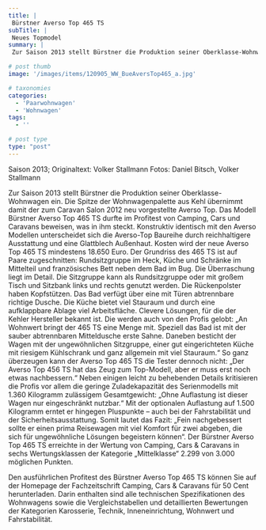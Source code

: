 ```yaml
---
title: |
 Bürstner Averso Top 465 TS
subTitle: |
 Neues Topmodel
summary: |
 Zur Saison 2013 stellt Bürstner die Produktion seiner Oberklasse-Wohnwagen ein. Die Spitze der Wohnwagenpalette aus Kehl übernimmt damit der zum Caravan Salon 2012 neu vorgestellte Averso Top. Das Modell Bürstner Averso Top 465 TS durfte im Profitest von Camping, Cars und Caravans beweisen, was in ihm steckt. Konstruktiv identisch 

# post thumb
image: '/images/items/120905_WW_BueAversTop465_a.jpg'

# taxonomies
categories: 
  - 'Paarwohnwagen'
  - 'Wohnwagen'
tags:
  - ''

# post type
type: "post"
---
```


Saison 2013; Originaltext: Volker Stallmann Fotos: Daniel Bitsch, Volker Stallmann

Zur Saison 2013 stellt Bürstner die Produktion seiner Oberklasse-Wohnwagen ein. Die Spitze der Wohnwagenpalette aus Kehl übernimmt damit der zum Caravan Salon 2012 neu vorgestellte Averso Top. Das Modell Bürstner Averso Top 465 TS durfte im Profitest von Camping, Cars und Caravans beweisen, was in ihm steckt. Konstruktiv identisch mit den Averso Modellen unterscheidet sich die Averso-Top Baureihe durch reichhaltigere Ausstattung und eine Glattblech Außenhaut. Kosten wird der neue Averso Top 465 TS mindestens 18.650 Euro. Der Grundriss des 465 TS ist auf Paare zugeschnitten: Rundsitzgruppe im Heck, Küche und Schränke im Mittelteil und französisches Bett neben dem Bad im Bug. Die Überraschung liegt im Detail. Die Sitzgruppe kann als Rundsitzgruppe oder mit großem Tisch und Sitzbank links und rechts genutzt werden. Die Rückenpolster haben Kopfstützen. Das Bad verfügt über eine mit Türen abtrennbare richtige Dusche. Die Küche bietet viel Stauraum und durch eine aufklappbare Ablage viel Arbeitsfläche. Clevere Lösungen, für die der Kehler Hersteller bekannt ist. Die werden auch von den Profis gelobt: „An Wohnwert bringt der 465 TS eine Menge mit. Speziell das Bad ist mit der sauber abtrennbaren Mitteldusche erste Sahne. Daneben besticht der Wagen mit der ungewöhnlichen Sitzgruppe, einer gut eingerichteten Küche mit riesigem Kühlschrank und ganz allgemein mit viel Stauraum.“ So ganz überzeugen kann der Averso Top 465 TS die Tester dennoch nicht: „Der Averso Top 456 TS hat das Zeug zum Top-Modell, aber er muss erst noch etwas nachbessern.“ Neben einigen leicht zu behebenden Details kritisieren die Profis vor allem die geringe Zuladekapazität des Serienmodells mit 1.360 Kilogramm zulässigem Gesamtgewicht: „Ohne Auflastung ist dieser Wagen nur eingeschränkt nutzbar.“ Mit der optionalen Auflastung auf 1.500 Kilogramm erntet er hingegen Pluspunkte – auch bei der Fahrstabilität und der Sicherheitsausstattung. Somit lautet das Fazit: „Fein nachgebessert sollte er einen prima Reisewagen mit viel Komfort für zwei abgeben, die sich für ungewöhnliche Lösungen begeistern können“. Der Bürstner Averso Top 465 TS erreichte in der Wertung von Camping, Cars & Caravans in sechs Wertungsklassen der Kategorie „Mittelklasse“ 2.299 von 3.000 möglichen Punkten.

Den ausführlichen Profitest des Bürstner Averso Top 465 TS können Sie auf der Homepage der Fachzeitschrift Camping, Cars & Caravans für 50 Cent herunterladen. Darin enthalten sind alle technischen Spezifikationen des Wohnwagens sowie die Vergleichstabellen und detaillierten Bewertungen der Kategorien Karosserie, Technik, Inneneinrichtung, Wohnwert und Fahrstabilität.